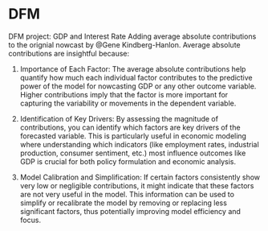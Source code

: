# DFM
DFM project: GDP and Interest Rate
Adding average absolute contributions to the orignial nowcast by @Gene Kindberg-Hanlon. 
Average absolute contributions are insightful because: 
1) Importance of Each Factor: The average absolute contributions help quantify how much each individual factor contributes to the predictive power    of the model for nowcasting GDP or any other outcome variable. Higher contributions imply that the factor is more important for capturing the      variability or movements in the dependent variable.

2) Identification of Key Drivers: By assessing the magnitude of contributions, you can identify which factors are key drivers of the forecasted       variable. This is particularly useful in economic modeling where understanding which indicators (like employment rates, industrial production,     consumer sentiment, etc.) most influence outcomes like GDP is crucial for both policy formulation and economic analysis.

3) Model Calibration and Simplification: If certain factors consistently show very low or negligible contributions, it might indicate that these      factors are not very useful in the model. This information can be used to simplify or recalibrate the model by removing or replacing less          significant factors, thus potentially improving model efficiency and focus.


